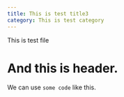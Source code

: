 ```yaml
---
title: This is test title3
category: This is test category
---
```


This is test file

# And this is header.

We can use `some code` like this.
